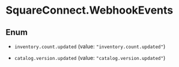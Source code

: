 # SquareConnect.WebhookEvents

## Enum


* `inventory.count.updated` (value: `"inventory.count.updated"`)

* `catalog.version.updated` (value: `"catalog.version.updated"`)


